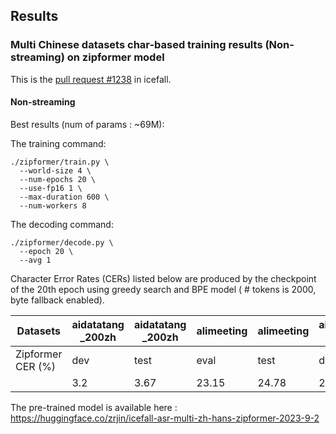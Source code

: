 ## Results

### Multi Chinese datasets char-based training results (Non-streaming) on zipformer model

This is the [pull request #1238](https://github.com/k2-fsa/icefall/pull/1238) in icefall.

#### Non-streaming

Best results (num of params : ~69M):

The training command:

```
./zipformer/train.py \
  --world-size 4 \
  --num-epochs 20 \
  --use-fp16 1 \
  --max-duration 600 \
  --num-workers 8
```

The decoding command:

```
./zipformer/decode.py \
  --epoch 20 \
  --avg 1
```

Character Error Rates (CERs) listed below are produced by the checkpoint of the 20th epoch using greedy search and BPE model ( # tokens is 2000, byte fallback enabled).

|     Datasets | aidatatang _200zh | aidatatang _200zh | alimeeting | alimeeting | aishell-1 | aishell-1 | aishell-2 | aishell-2 | aishell-4 | magicdata | magicdata | kespeech-asr | kespeech-asr | kespeech-asr | WenetSpeech | WenetSpeech | WenetSpeech |
|--------------------------------|------------------------------|-------------|-------------------|--------------|----------------|-------------|------------------|-------------|------------------|------------------|-------------|-----------------------|-----------------------|-------------|--------------------|-------------------------|---------------------|
|     Zipformer     CER   (%)    |     dev                      |     test    |     eval          |     test     |     dev        |     test    |     dev          |     test    |     test         |     dev          |     test    |     dev     phase1    |     dev     phase2    |     test    |     dev            |     test     meeting    |     test     net    |
|                                |     3.2                      |     3.67    |     23.15         |     24.78    |     2.91       |     3.04    |     3.59         |     4.03    |     15.68        |     3.68         |     3.12    |     6.69              |     3.19              |     8.01    |     9.32           |     7.05                |     8.78            |


The pre-trained model is available here : https://huggingface.co/zrjin/icefall-asr-multi-zh-hans-zipformer-2023-9-2
